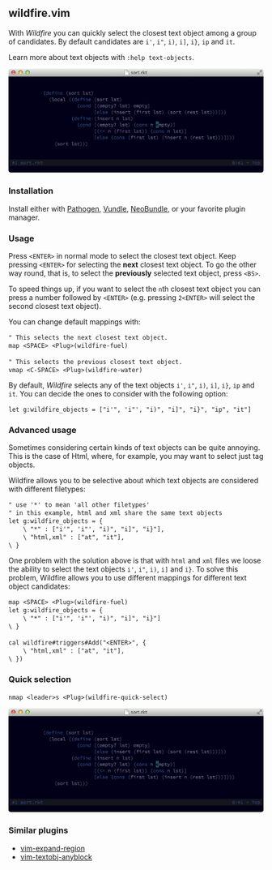 ## wildfire.vim

With *Wildfire* you can quickly select the closest text object among a group of candidates. By default candidates are `i'`, `i"`, `i)`, `i]`, `i}`, `ip` and `it`.

Learn more about text objects with `:help text-objects`.

![Preview](_assets/preview.gif "Preview.")

### Installation

Install either with [Pathogen](https://github.com/tpope/vim-pathogen), [Vundle](https://github.com/gmarik/Vundle.vim), [NeoBundle](https://github.com/Shougo/neobundle.vim), or your favorite plugin manager.

### Usage

Press `<ENTER>` in normal mode to select the closest text object. Keep pressing `<ENTER>` for selecting the **next** closest text object. To go the other way round, that is, to select the **previously** selected text object, press `<BS>`.

To speed things up, if you want to select the `n`th closest text object you can press a number followed by `<ENTER>` (e.g. pressing `2<ENTER>` will select the second closest text object).

You can change default mappings with:

```vim
" This selects the next closest text object.
map <SPACE> <Plug>(wildfire-fuel)

" This selects the previous closest text object.
vmap <C-SPACE> <Plug>(wildfire-water)
```

By default, *Wildfire* selects any of the text objects `i'`, `i"`, `i)`, `i]`, `i}`, `ip` and `it`. You can decide the ones to consider with the following option:

```vim
let g:wildfire_objects = ["i'", 'i"', "i)", "i]", "i}", "ip", "it"]
```

### Advanced usage

Sometimes considering certain kinds of text objects can be quite annoying. This is the case of Html, where, for example, you may want to select just tag objects.

Wildfire allows you to be selective about which text objects are considered with different filetypes:

```vim
" use '*' to mean 'all other filetypes'
" in this example, html and xml share the same text objects
let g:wildfire_objects = {
    \ "*" : ["i'", 'i"', "i)", "i]", "i}"],
    \ "html,xml" : ["at", "it"],
\ }
```

One problem with the solution above is that with `html` and `xml` files we loose the ability to select the text objects `i'`, `i"`, `i)`, `i]` and `i}`. To solve this problem, Wildfire allows you to use different mappings for different text object candidates:

```vim
map <SPACE> <Plug>(wildfire-fuel)
let g:wildfire_objects = {
    \ "*" : ["i'", 'i"', "i)", "i]", "i}"]
\ }

cal wildfire#triggers#Add("<ENTER>", {
    \ "html,xml" : ["at", "it"],
\ })
```

### Quick selection

```vim
nmap <leader>s <Plug>(wildfire-quick-select)
```

![Preview](_assets/quickselect.gif "Quick select.")

### Similar plugins

- [vim-expand-region](https://github.com/terryma/vim-expand-region)
- [vim-textobj-anyblock](https://github.com/rhysd/vim-textobj-anyblock)

